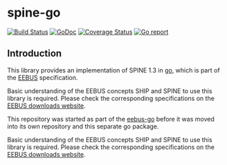 # spine-go

[![Build Status](https://github.com/enbility/spine-go/actions/workflows/default.yml/badge.svg?branch=dev)](https://github.com/enbility/spine-go/actions/workflows/default.yml/badge.svg?branch=dev)
[![GoDoc](https://img.shields.io/badge/godoc-reference-5272B4)](https://godoc.org/github.com/enbility/spine-go)
[![Coverage Status](https://coveralls.io/repos/github/enbility/spine-go/badge.svg?branch=dev)](https://coveralls.io/github/enbility/eebus-go?branch=dev)
[![Go report](https://goreportcard.com/badge/github.com/enbility/spine-go)](https://goreportcard.com/report/github.com/enbility/spine-go)

## Introduction

This library provides an implementation of SPINE 1.3 in [go](https://golang.org), which is part of the [EEBUS](https://eebus.org) specification.

Basic understanding of the EEBUS concepts SHIP and SPINE to use this library is required. Please check the corresponding specifications on the [EEBUS downloads website](https://www.eebus.org/media-downloads/).

This repository was started as part of the [eebus-go](https://github.com/enbility/eebus-go) before it was moved into its own repository and this separate go package.

Basic understanding of the EEBUS concepts SHIP and SPINE to use this library is required. Please check the corresponding specifications on the [EEBUS downloads website](https://www.eebus.org/media-downloads/).
